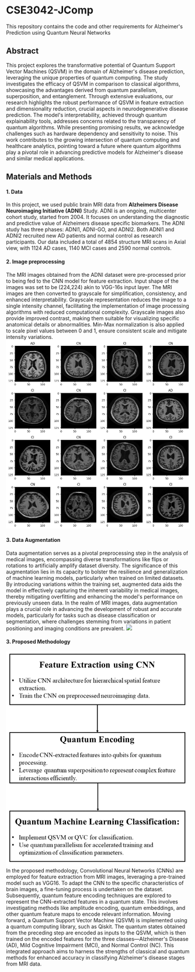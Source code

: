 # CSE3042-JComp
This repository contains the code and other requirements for Alzheimer's Prediction using Quantum Neural Networks

## Abstract
This project explores the transformative potential of Quantum Support Vector Machines (QSVM) in the domain of Alzheimer's disease prediction, leveraging the unique properties of quantum computing. The study investigates the efficacy of QSVM in comparison to classical algorithms, showcasing the advantages derived from quantum parallelism, superposition, and entanglement. Through extensive evaluations, our research highlights the robust performance of QSVM in feature extraction and dimensionality reduction, crucial aspects in neurodegenerative disease prediction. The model's interpretability, achieved through quantum explainability tools, addresses concerns related to the transparency of quantum algorithms. While presenting promising results, we acknowledge challenges such as hardware dependency and sensitivity to noise. This work contributes to the growing intersection of quantum computing and healthcare analytics, pointing toward a future where quantum algorithms play a pivotal role in advancing predictive models for Alzheimer's disease and similar medical applications.

## Materials and Methods
#### 1. Data
In this project, we used public brain MRI data from **Alzheimers Disease Neuroimaging Initiative (ADNI)** Study. ADNI is an ongoing, multicenter cohort study, started from 2004. It focuses on understanding the diagnostic and predictive value of Alzheimers disease specific biomarkers. The ADNI study has three phases: ADNI1, ADNI-GO, and ADNI2. Both ADNI1 and ADNI2 recruited new AD patients and normal control as research participants. Our data included a total of 4854 structure MRI scans in Axial view, with 1124 AD cases, 1140 MCI cases and 2590 normal controls.

#### 2. Image preprocessing
The MRI images obtained from the ADNI dataset were pre-processed prior to being fed to the CNN model for feature extraction. Input shape of the images was set to be (224,224) akin to VGG-16s input layer.  The MRI images are then converted to grayscale for simplification, consistency, and enhanced interpretability. Grayscale representation reduces the image to a single intensity channel, facilitating the implementation of image processing algorithms with reduced computational complexity. Grayscale images also provide improved contrast, making them suitable for visualizing specific anatomical details or abnormalities. Min-Max normalization is also applied to scale pixel values between 0 and 1, ensure consistent scale and mitigate intensity variations.
![](Images/DatasetImages.png)

#### 3. Data Augmentation
Data augmentation serves as a pivotal preprocessing step in the analysis of medical images, encompassing diverse transformations like flips or rotations to artificially amplify dataset diversity. The significance of this augmentation lies in its capacity to bolster the resilience and generalization of machine learning models, particularly when trained on limited datasets. By introducing variations within the training set, augmented data aids the model in effectively capturing the inherent variability in medical images, thereby mitigating overfitting and enhancing the model's performance on previously unseen data. In the realm of MRI images, data augmentation plays a crucial role in advancing the development of robust and accurate models, particularly for tasks such as disease classification or segmentation, where challenges stemming from variations in patient positioning and imaging conditions are prevalent.
![](Images/AugmentatedImage.png)

#### 3. Proposed Methodology
![](Images/ProcessFlow.png)
In the proposed methodology, Convolutional Neural Networks (CNNs) are employed for feature extraction from MRI images, leveraging a pre-trained model such as VGG16. To adapt the CNN to the specific characteristics of brain images, a fine-tuning process is undertaken on the dataset. Subsequently, quantum feature encoding techniques are explored to represent the CNN-extracted features in a quantum state. This involves investigating methods like amplitude encoding, quantum embeddings, and other quantum feature maps to encode relevant information. Moving forward, a Quantum Support Vector Machine (QSVM) is implemented using a quantum computing library, such as Qiskit. The quantum states obtained from the preceding step are encoded as inputs to the QSVM, which is then trained on the encoded features for the three classes—Alzheimer's Disease (AD), Mild Cognitive Impairment (MCI), and Normal Control (NC). This integrated approach aims to harness the strengths of classical and quantum methods for enhanced accuracy in classifying Alzheimer's disease stages from MRI data.
